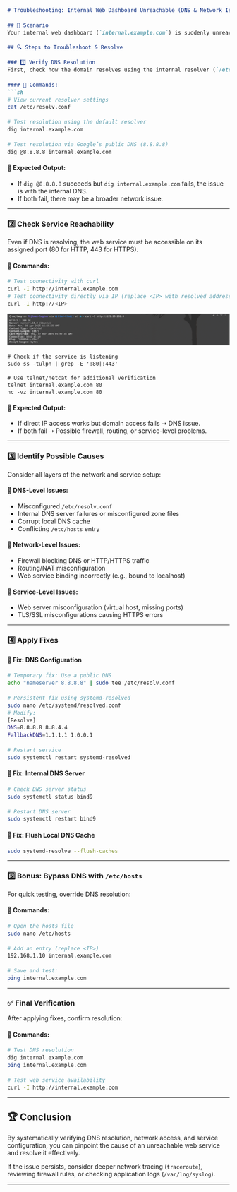 ```markdown
# Troubleshooting: Internal Web Dashboard Unreachable (DNS & Network Issues)

## 📌 Scenario
Your internal web dashboard (`internal.example.com`) is suddenly unreachable from multiple systems. Users report "host not found" errors, even though the service is running. This guide will help you systematically diagnose and resolve the issue.

## 🔍 Steps to Troubleshoot & Resolve

### 1️⃣ Verify DNS Resolution
First, check how the domain resolves using the internal resolver (`/etc/resolv.conf`) and a public DNS (e.g., Google’s `8.8.8.8`).

#### 🔹 Commands:
```sh
# View current resolver settings
cat /etc/resolv.conf

# Test resolution using the default resolver
dig internal.example.com

# Test resolution via Google’s public DNS (8.8.8.8)
dig @8.8.8.8 internal.example.com
```

#### 🔹 Expected Output:
- If `dig @8.8.8.8` succeeds but `dig internal.example.com` fails, the issue is with the internal DNS.
- If both fail, there may be a broader network issue.

---

### 2️⃣ Check Service Reachability
Even if DNS is resolving, the web service must be accessible on its assigned port (80 for HTTP, 443 for HTTPS).

#### 🔹 Commands:
```sh
# Test connectivity with curl
curl -I http://internal.example.com
# Test connectivity directly via IP (replace <IP> with resolved address)
curl -I http://<IP>
```
![](./screenshots/curlIP.PNG)
```
# Check if the service is listening
sudo ss -tulpn | grep -E ':80|:443'

# Use telnet/netcat for additional verification
telnet internal.example.com 80
nc -vz internal.example.com 80
```

#### 🔹 Expected Output:
- If direct IP access works but domain access fails ➝ DNS issue.
- If both fail ➝ Possible firewall, routing, or service-level problems.

---

### 3️⃣ Identify Possible Causes
Consider all layers of the network and service setup:

#### 🔹 DNS-Level Issues:
- Misconfigured `/etc/resolv.conf`
- Internal DNS server failures or misconfigured zone files
- Corrupt local DNS cache
- Conflicting `/etc/hosts` entry

#### 🔹 Network-Level Issues:
- Firewall blocking DNS or HTTP/HTTPS traffic
- Routing/NAT misconfiguration
- Web service binding incorrectly (e.g., bound to localhost)

#### 🔹 Service-Level Issues:
- Web server misconfiguration (virtual host, missing ports)
- TLS/SSL misconfigurations causing HTTPS errors

---

### 4️⃣ Apply Fixes

#### 🔹 **Fix: DNS Configuration**
```sh
# Temporary fix: Use a public DNS
echo "nameserver 8.8.8.8" | sudo tee /etc/resolv.conf

# Persistent fix using systemd-resolved
sudo nano /etc/systemd/resolved.conf
# Modify:
[Resolve]
DNS=8.8.8.8 8.8.4.4
FallbackDNS=1.1.1.1 1.0.0.1

# Restart service
sudo systemctl restart systemd-resolved
```

#### 🔹 **Fix: Internal DNS Server**
```sh
# Check DNS server status
sudo systemctl status bind9

# Restart DNS server
sudo systemctl restart bind9
```

#### 🔹 **Fix: Flush Local DNS Cache**
```sh
sudo systemd-resolve --flush-caches
```

---

### 5️⃣ Bonus: Bypass DNS with `/etc/hosts`
For quick testing, override DNS resolution:

#### 🔹 Commands:
```sh
# Open the hosts file
sudo nano /etc/hosts

# Add an entry (replace <IP>)
192.168.1.10 internal.example.com

# Save and test:
ping internal.example.com
```

---

### ✅ Final Verification
After applying fixes, confirm resolution:

#### 🔹 Commands:
```sh
# Test DNS resolution
dig internal.example.com
ping internal.example.com

# Test web service availability
curl -I http://internal.example.com
```

---

## 🏆 Conclusion
By systematically verifying DNS resolution, network access, and service configuration, you can pinpoint the cause of an unreachable web service and resolve it effectively.

If the issue persists, consider deeper network tracing (`traceroute`), reviewing firewall rules, or checking application logs (`/var/log/syslog`).

---


